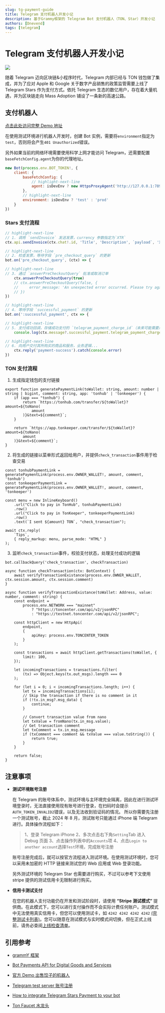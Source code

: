 ```yaml
---
slug: tg-payment-guide
title: Telegram 支付机器人开发小记
description: 基于Grammy框架的 Telegram Bot 支付机器人（TON、Star）开发小记
authors: [Dnevend]
tags: [telegram]
---
```


# Telegram 支付机器人开发小记

![](./telegram-stars.jpeg)

随着 Telegram 迈向区块链&小程序时代，Telegram 内部已经与 TON 钱包做了集成，并为了应对 Apple 和 Google 关于数字产品销售的政策监管需要上线了 Telegram Stars 作为支付方式。依托 Telegram 生态的数亿用户，存在着大量机遇，并为区块链走向 Mass Adoption 铺设了一条新的高速公路。

## 支付机器人

[点击此处访问完整 Demo 地址](https://github.com/Dnevend/tg-payment-bot)

在使用测试环境进行机器人开发时，创建 Bot 实例，需要将`environment`指定为`test`，否则将会产生`401 Unauthorized`错误。

另外如果当前的网络环境需要使用科学上网才能访问 Telegram，还需要配置`baseFetchConfig.agent`为你的代理地址。

```bot.js
new Bot(process.env.BOT_TOKEN!, {
    client: {
        baseFetchConfig: {
            // highlight-next-line
            agent: isDevEnv ? new HttpsProxyAgent('http://127.0.0.1:7890') : null
        },
        // highlight-next-line
        environment: isDevEnv ? 'test' : 'prod'
    }
})
```

### Stars 支付流程

```pay-stars.js
// highlight-next-line
// 1. 调用 `sendInvoice` 发送发票，currency 参数指定为`XTR`
ctx.api.sendInvoice(ctx.chat!.id, 'Title', 'Description', `payload`, 'XTR', [{ label: 'Label', amount: 1 }])

// highlight-next-line
// 2. 检查发票，等待字段 `pre_checkout_query` 的更新
bot.on('pre_checkout_query', (ctx) => {

// highlight-next-line
// 3. 通过 `answerPreCheckoutQuery` 批准或取消订单
    ctx.answerPreCheckoutQuery(true)
    // ctx.answerPreCheckoutQuery(false, {
    //     error_message: 'An unexpected error occurred. Please try again later.'
    // })
})

// highlight-next-line
// 4. 等待字段 `successful_payment` 的更新
bot.on(':successful_payment', ctx => {

// highlight-next-line
// 5. 支付成功回调，存储成功支付的 `telegram_payment_charge_id`（未来可能需要用它来发起退款）
    console.log(ctx.message?.successful_payment.telegram_payment_charge_id)

// highlight-next-line
// 6. 向用户交付其所购买的商品和服务，业务逻辑...
    ctx.reply('payment-success').catch(console.error)
})
```

### TON 支付流程

1. 生成指定钱包的支付链接

```
export function generatePaymentLink(toWallet: string, amount: number | string | bigint, comment: string, app: 'tonhub' | 'tonkeeper') {
    if (app === "tonhub") {
        return `https://tonhub.com/transfer/${toWallet}?amount=${toNano(
            amount
        )}&text=${comment}`;
    }

    return `https://app.tonkeeper.com/transfer/${toWallet}?amount=${toNano(
        amount
    )}&text=${comment}`;
}
```

2. 将生成的链接以菜单形式返回给用户，并提供`check_transaction`事件用于检查交易

```
const tonhubPaymentLink = generatePaymentLink(process.env.OWNER_WALLET!, amount, comment, 'tonhub')
const tonkeeperPaymentLink = generatePaymentLink(process.env.OWNER_WALLET!, amount, comment, 'tonkeeper')

const menu = new InlineKeyboard()
    .url("Click to pay in TonHub", tonhubPaymentLink)
    .row()
    .url("Click to pay in TonKeeper", tonkeeperPaymentLink)
    .row()
    .text(`I sent ${amount} TON`, "check_transaction");

await ctx.reply(
    `Tips`,
    { reply_markup: menu, parse_mode: "HTML" }
);
```

3. 监听`check_transaction`事件，校验支付状态，处理支付成功的逻辑

```
bot.callbackQuery('check_transaction', checkTransaction)

async function checkTransaction(ctx: BotContext) {
    await verifyTransactionExistance(process.env.OWNER_WALLET, ctx.session.amount, ctx.session.comment)
}

async function verifyTransactionExistance(toWallet: Address, value: number, comment: string) {
    const endpoint =
        process.env.NETWORK === "mainnet"
            ? "https://toncenter.com/api/v2/jsonRPC"
            : "https://testnet.toncenter.com/api/v2/jsonRPC";

    const httpClient = new HttpApi(
        endpoint,
        {
            apiKey: process.env.TONCENTER_TOKEN
        }
    );

    const transactions = await httpClient.getTransactions(toWallet, {
        limit: 100,
    });

    let incomingTransactions = transactions.filter(
        (tx) => Object.keys(tx.out_msgs).length === 0
    );

    for (let i = 0; i < incomingTransactions.length; i++) {
        let tx = incomingTransactions[i];
        // Skip the transaction if there is no comment in it
        if (!tx.in_msg?.msg_data) {
            continue;
        }

        // Convert transaction value from nano
        let txValue = fromNano(tx.in_msg.value);
        // Get transaction comment
        let txComment = tx.in_msg.message
        if (txComment === comment && txValue === value.toString()) {
            return true;
        }
    }

    return false;
}
```

## 注意事项

- **测试环境账号注册**

  在 Telegram 的账号体系中，测试环境与主环境完全隔离，因此在进行测试环境登录时，无法直接使用现有账号进行登录，在扫码时会提示`AUTH_TOKEN_INVALID2`错误，以及无法收到验证码的情况。
  所以你需要先注册一个测试账号，截止 2024 年 8 月，测试账号只能通过 iPhone 端 Telegram 进行。具体操作流程如下：

  > 1、登录 Telegram iPhone
  > 2、多次点击右下角`Setting`Tab 进入 Debug 页面
  > 3、点击操作列表中的`Accounts`项
  > 4、点击`Login to another account`选择`Test`环境，完成账号注册

  账号注册完成后，就可以按官方流程进入测试环境。在使用测试环境时，您可以采用未加密的 HTTP 链接来测试您的 Web 应用或 Web 登录功能。

  另外测试环境的 Telegram Star 也需要进行购买，不过可以参考下文使用 stripe 提供的测试信用卡无限制进行购买。

- **信用卡测试支付**

  在您的机器人支付功能仍在开发和测试阶段时，请使用 **“Stripe 测试模式”** 提供商。在此模式下，您可以进行支付操作而不会实际计费任何账户。测试模式中无法使用真实信用卡，但您可以使用测试卡，如 `4242 4242 4242 4242` [(完整测试卡列表)](https://docs.stripe.com/testing#cards)。您可以随意在测试模式与实时模式间切换，但在正式上线前，请务必查阅[上线检查清单](https://core.telegram.org/bots/payments#going-live)。

## 引用参考

- [grammY 框架](https://grammy.dev/zh/guide/)

- [Bot Payments API for Digital Goods and Services](https://core.telegram.org/bots/payments-stars)

- [官方 Demo 出售饺子的机器人](https://docs.ton.org/mandarin/develop/dapps/tutorials/accept-payments-in-a-telegram-bot-js)

- [Telegram test server 账号注册](https://medium.com/@Asher_Tan/telegram-test-server%E8%B4%A6%E5%8F%B7%E6%B3%A8%E5%86%8C-24b0d424a2ff)

- [How to integrate Telegram Stars Payment to your bot](https://teletype.in/@alteregor/how-to-integrate-telegram-stars)

- [Ton Faucet 水龙头](https://faucet.tonfura.com/)

